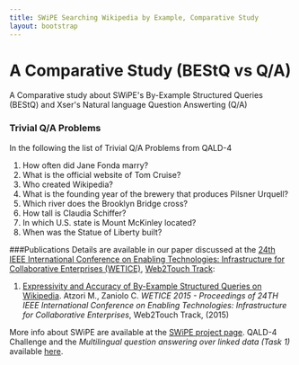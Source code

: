 ```yaml
---
title: SWiPE Searching Wikipedia by Example, Comparative Study
layout: bootstrap
---
```


# A Comparative Study (BEStQ vs Q/A) 
A Comparative study about SWiPE's By-Example Structured Queries (BEStQ) and Xser's Natural language Question Answerting (Q/A)

### Trivial Q/A Problems
In the following the list of Trivial Q/A Problems from QALD-4

  1. How often did Jane Fonda marry?
  1. What is the official website of Tom Cruise?
  1. Who created Wikipedia?
  1. What is the founding year of the brewery that produces Pilsner Urquell?
  1. Which river does the Brooklyn Bridge cross?
  1. How tall is Claudia Schiffer?
  1. In which U.S. state is Mount McKinley located?
  1. When was the Statue of Liberty built?



###Publications
Details are available in our paper discussed at the [24th IEEE International Conference on Enabling Technologies: Infrastructure for Collaborative Enterprises (WETICE)](http://www.cyprusconferences.org/wetice2015/), [Web2Touch Track](http://www.cti.gov.br/web2touch2015/):

 1. [Expressivity and Accuracy of By-Example Structured Queries on Wikipedia](). Atzori M., Zaniolo C. _WETICE 2015 - Proceedings of 24TH IEEE International Conference on Enabling Technologies: Infrastructure for Collaborative Enterprises_, Web2Touch Track, (2015)

More info about SWiPE are available at the [SWiPE project page](http://atzori.webofcode.org/projects/swipe/).
QALD-4 Challenge and the *Multilingual question answering over linked data (Task 1)* available [here](http://greententacle.techfak.uni-bielefeld.de/~cunger/qald/index.php?x=home&q=4).

